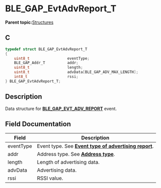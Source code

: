 # BLE\_GAP\_EvtAdvReport\_T

**Parent topic:**[Structures](GUID-230368B0-FB2A-4967-A471-691387B35A9E.md)

## C

```c
typedef struct BLE_GAP_EvtAdvReport_T
{
    uint8_t                 eventType;
    BLE_GAP_Addr_T          addr;
    uint8_t                 length;
    uint8_t                 advData[BLE_GAP_ADV_MAX_LENGTH];
    int8_t                  rssi;
} BLE_GAP_EvtAdvReport_T;
```

## Description

Data structure for **[BLE\_GAP\_EVT\_ADV\_REPORT](GUID-ADCFB5AA-F06E-4ED9-9227-592A5CE40F39.md)** event.

## Field Documentation

|Field|Description|
|-----|-----------|
|eventType|Event type. See **[Event type of advertising report](GUID-A9AA820A-AE86-42C0-AA6A-C14E4601FC3A.md)**.|
|addr|Address type. See **[Address type](GUID-ED5D88C1-E103-4686-876B-894A0EFE7BEA.md)**.|
|length|Length of advertising data.|
|advData|Advertising data.|
|rssi|RSSI value.|

